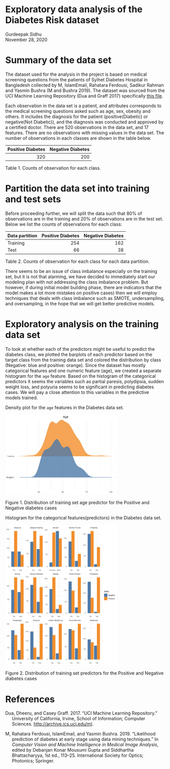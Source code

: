 Exploratory data analysis of the Diabetes Risk dataset
================
Gurdeepak Sidhu <br>
November 28, 2020

# Summary of the data set

The dataset used for the analysis in the project is based on medical
screening questions from the patients of Sylhet Diabetes Hospital in
Bangladesh collected by M, IslamEmail, Rahatara Ferdousi, Sadikur Rahman
and Yasmin Bushra (M and Bushra 2019). The dataset was sourced from the
UCI Machine Learning Repository (Dua and Graff 2017) specifically [this
file](https://archive.ics.uci.edu/ml/machine-learning-databases/00529/diabetes_data_upload.csv).

Each observation in the data set is a patient, and attributes
corresponds to the medical screening questions asked such as age, sex,
obesity and others. It includes the diagnosis for the patient
(positive(Diabetic) or negative(Not Diabetic)), and the diagnosis was
conducted and approved by a certified doctor. There are 520 observations
in the data set, and 17 features. There are no observations with missing
values in the data set. The number of observations in each classes are
shown in the table below.

| Positive Diabetes | Negative Diabetes |
| ----------------: | ----------------: |
|               320 |               200 |

Table 1. Counts of observation for each class.

# Partition the data set into training and test sets

Before proceeding further, we will split the data such that 80% of
observations are in the training and 20% of observations are in the test
set. Below we list the counts of observations for each class:

| Data partition | Positive Diabetes | Negative Diabetes |
| :------------- | ----------------: | ----------------: |
| Training       |               254 |               162 |
| Test           |                66 |                38 |

Table 2. Counts of observation for each class for each data partition.

There seems to be an issue of class imbalance especially on the training
set, but it is not that alarming, we have decided to immediately start
our modeling plan with not addressing the class imbalance problem. But
however, if during initial model building phase, there are indicators
that the model makes a lot more mistakes on positive cases) then we will
employ techniques that deals with class imbalance such as SMOTE,
undersampling, and oversampling, in the hope that we will get better
predictive models.

# Exploratory analysis on the training data set

To look at whether each of the predictors might be useful to predict the
diabetes class, we plotted the barplots of each predictor based on the
target class from the training data set and colored the distribution by
class (Negative: blue and positive: orange). Since the dataset has
mostly categorical features and one numeric feature (age), we created a
separate histogram for the `age` feature. Based on the histogram of the
categorical predictors it seems the variables such as partial paresis,
polydipsia, sudden weight loss, and polyuria seems to be significant in
predicting diabetes cases. We will pay a close attention to this
variables in the predictive models trained.

Density plot for the `age` features in the Diabetes data set.

<div class="figure">

<img src="diabetes_eda_files/figure-gfm/Age class distributions-1.png" alt="Figure 1. Distribution of training set age predictor for the Positive and Negative diabetes cases" width="70%" height="70%" />

<p class="caption">

Figure 1. Distribution of training set age predictor for the Positive
and Negative diabetes cases

</p>

</div>

Histogram for the categorical features(predictors) in the Diabetes data
set.

<div class="figure">

<img src="diabetes_eda_files/figure-gfm/categorical predictor distributions-1.png" alt="Figure 2. Distribution of training set predictors for the Positive and Negative diabetes cases" width="70%" />

<p class="caption">

Figure 2. Distribution of training set predictors for the Positive and
Negative diabetes cases

</p>

</div>

# References

<div id="refs" class="references hanging-indent">

<div id="ref-Dua2019">

Dua, Dheeru, and Casey Graff. 2017. “UCI Machine Learning Repository.”
University of California, Irvine, School of Information; Computer
Sciences. <http://archive.ics.uci.edu/ml>.

</div>

<div id="ref-Islametal">

M, Rahatara Ferdousi, IslamEmail, and Yasmin Bushra. 2019. “Likelihood
prediction of diabetes at early stage using data mining techniques.” In
*Computer Vision and Machine Intelligence in Medical Image Analysis*,
edited by Debanjan Konar Mousumi Gupta and Siddhartha Bhattacharyya, 1st
ed., 113–25. International Society for Optics; Photonics; Springer.

</div>

</div>

